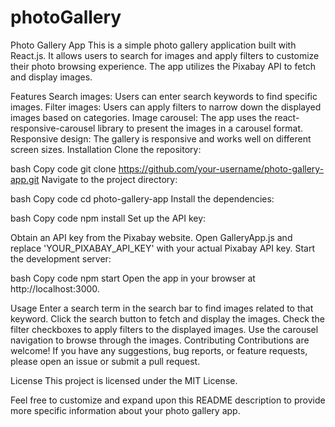 # photoGallery
Photo Gallery App
This is a simple photo gallery application built with React.js. It allows users to search for images and apply filters to customize their photo browsing experience. The app utilizes the Pixabay API to fetch and display images.

Features
Search images: Users can enter search keywords to find specific images.
Filter images: Users can apply filters to narrow down the displayed images based on categories.
Image carousel: The app uses the react-responsive-carousel library to present the images in a carousel format.
Responsive design: The gallery is responsive and works well on different screen sizes.
Installation
Clone the repository:

bash
Copy code
git clone https://github.com/your-username/photo-gallery-app.git
Navigate to the project directory:

bash
Copy code
cd photo-gallery-app
Install the dependencies:

bash
Copy code
npm install
Set up the API key:

Obtain an API key from the Pixabay website.
Open GalleryApp.js and replace 'YOUR_PIXABAY_API_KEY' with your actual Pixabay API key.
Start the development server:

bash
Copy code
npm start
Open the app in your browser at http://localhost:3000.

Usage
Enter a search term in the search bar to find images related to that keyword.
Click the search button to fetch and display the images.
Check the filter checkboxes to apply filters to the displayed images.
Use the carousel navigation to browse through the images.
Contributing
Contributions are welcome! If you have any suggestions, bug reports, or feature requests, please open an issue or submit a pull request.

License
This project is licensed under the MIT License.

Feel free to customize and expand upon this README description to provide more specific information about your photo gallery app.